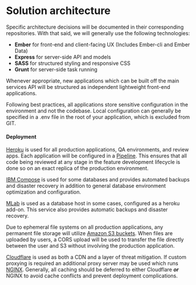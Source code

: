 Solution architecture
==

Specific architecture decisions will be documented in their corresponding
repositories. With that said, we will generally use the following technologies:

* **Ember** for front-end and client-facing UX (Includes Ember-cli and Ember Data)
* **Express** for server-side API and models
* **SASS** for structured styling and responsive CSS
* **Grunt** for server-side task running

Whenever appropriate, new applications which can be built off the main services
API will be structured as independent lightweight front-end applications.

Following best practices, all applications store sensitive configuration in the
environment and not the codebase. Local configuration can generally be specified
in a .env file in the root of your application, which is excluded from GIT.

#### Deployment

[Heroku](https://www.heroku.com) is used for all production applications, QA
environments, and review apps. Each application will be configured in a [Pipeline](https://devcenter.heroku.com/articles/pipelines). This ensures that
all code being reviewed at any stage in the feature development lifecycle is
done so on an exact replica of the production environment.

[IBM Compose](https://www.compose.io) is used for some databases and provides
automated backups and disaster recovery in addition to general database
environment optimization and configuration.

[MLab](https://www.mlab.com/) is used as a database host in some cases,
configured as a heroku add-on. This service also provides automatic backups and
disaster recovery.

Due to ephemeral file systems on all production applications, any permanent file
storage will utilize [Amazon S3 buckets](https://aws.amazon.com/s3/). When files
are uploaded by users, a CORS upload will be used to transfer the file directly
between the user and S3 without involving the production application.

[Cloudflare](https://www.cloudflare.com) is used as both a CDN and a layer of
threat mitigation. If custom proxying is required an additional proxy server may
be used which runs [NGINX](http://nginx.org). Generally, all caching should be
deferred to either Cloudflare **_or_** NGINX to avoid cache conflicts and
prevent deployment complications.
